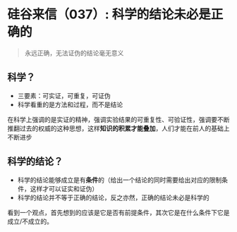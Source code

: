 # 硅谷来信（037）: 科学的结论未必是正确的

> 永远正确，无法证伪的结论毫无意义

## 科学？

- 三要素：可实证，可重复，可证伪
- 科学看重的是方法和过程，而不是结论

在科学上强调的是实证的精神，强调实验结果的可重复性、可验证性，强调要不断推翻过去的权威的这种思想，这样**知识的积累才能叠加**，人们才能在前人的基础上不断进步

## 科学的结论？

- 科学的结论能够成立是有**条件**的（给出一个结论的同时需要给出对应的限制条件，这样才可以证实和证伪）
- 科学的结论并不等于正确的结论，反之亦然，正确的结论未必是科学的

看到一个观点，首先想到的应该是它是否有前提条件，其次它是在什么条件下它是成立/不成立的。
